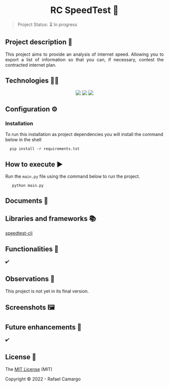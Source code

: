 <h1 align="center">RC SpeedTest 📶</h1>

> Project Status: ⏳ In progress


## Project description 📝

<p align="justify">
This project aims to provide an analysis of internet speed. Allowing you to export a list of information so that you can, if necessary, contest the contracted internet plan.
</p>

## Technologies 👨‍💻

<p align="center">
  <img src="https://img.shields.io/badge/Python-14354C?style=for-the-badge&logo=python&logoColor=white"/>
  <img src="https://img.shields.io/badge/Plotly-%233F4F75.svg?style=for-the-badge&logo=plotly&logoColor=white"/>
  <img src="https://img.shields.io/badge/SQLite3-07405E?style=for-the-badge&logo=sqlite&logoColor=white"/>
</p>

## Configuration ⚙️

### Installation

To run this installation as project dependencies you will install the command below in the shell

```shell
  pip install -r requirements.txt
```

## How to execute ▶️

Run the `main.py` file using the command below to run the project.

```shell
   python main.py
```

## Documents 📄

## Libraries and frameworks 📚

[speedtest-cli](https://github.com/sivel/speedtest-cli)

## Functionalities 🔧

✔️ 

## Observations 👀

This project is not yet in its final version.

## Screenshots 🖼


## Future enhancements 🚀

✔️

## License 🔑

The [MIT License]() (MIT)

Copyright :copyright: 2022 - Rafael Camargo

